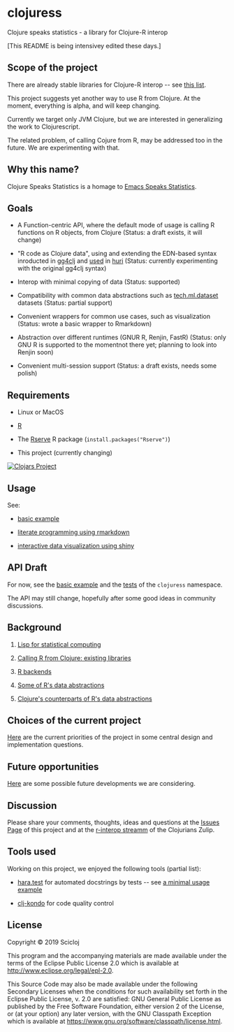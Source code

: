# clojuress

Clojure speaks statistics - a library for Clojure-R interop

[This README is being intensivey edited these days.]

## Scope of the project

There are already stable libraries for Clojure-R interop -- see [this list](doc/existing_libraries.md).

This project suggests yet another way to use R from Clojure. At the moment, everything is alpha, and will keep changing.

Currently we target only JVM Clojure, but we are interested in generalizing the work to Clojurescript.

The related problem, of calling Cojure from R, may be addressed too in the future. We are experimenting with that.

## Why this name?

Clojure Speaks Statistics is a homage to [Emacs Speaks Statistics](https://ess.r-project.org).

## Goals

  * A Function-centric API, where the default mode of usage is calling R functions on R objects, from Clojure (Status: a draft exists, it will change)

  * "R code as Clojure data", using and extending the EDN-based syntax inroducted in [gg4clj](https://github.com/JonyEpsilon/gg4clj) and [used](https://github.com/sbelak/huri/blob/master/src/huri/plot.clj#L299) in [huri](https://github.com/sbelak/huri) (Status: currently experimenting with the original gg4clj syntax)

  * Interop with minimal copying of data (Status: supported)

  * Compatibility with common data abstractions such as [tech.ml.dataset](https://github.com/techascent/tech.ml.dataset) datasets (Status: partial support) 

  * Convenient wrappers for common use cases, such as visualization (Status: wrote a basic wrapper to Rmarkdown)
 
  * Abstraction over different runtimes (GNUR R, Renjin, FastR) (Status: only GNU R is supported to the momentnot there yet; planning to look into Renjin soon)

  * Convenient multi-session support (Status: a draft exists, needs some polish)


## Requirements

* Linux or MacOS

* [R](https://www.r-project.org)

* The [Rserve](https://cran.r-project.org/web/packages/Rserve/index.html) R package (`install.packages("Rserve")`)

* This project (currently changing)

[![Clojars Project](https://img.shields.io/clojars/v/scicloj/clojuress.svg)](https://clojars.org/scicloj/clojuress)

## Usage

See:

* [basic example](examples/basic_example.clj)

* [literate programming using rmarkdown](examples/rmarkdown_example.clj)

* [interactive data visualization using shiny](examples/shiny_example.clj)


## API Draft
For now, see the [basic example](examples/basic_example.clj) and the [tests](test/clojuress_test.clj) of the `clojuress` namespace.

The API may still change, hopefully after some good ideas in community discussions.

## Background

1. [Lisp for statistical computing](doc/lisp_for_stats.md)

2. [Calling R from Clojure: existing libraries](doc/existing_libraries.md)

3. [R backends](doc/r_backends.md)

4. [Some of R's data abstractions](doc/r_data_abstractions.md)

5. [Clojure's counterparts of R's data abstractions](doc/clojure_counterparts.md)

## Choices of the current project

[Here](doc/choices.md) are the current priorities of the project in some central design and implementation questions.


## Future opportunities

[Here](doc/future.md) are some possible future developments we are considering.


## Discussion

Please share your comments, thoughts, ideas and questions at the [Issues Page](https://github.com/scicloj/clojuress/issues) of this project and at the [r-interop streamm](https://clojurians.zulipchat.com/#narrow/stream/204621-r-interop) of the Clojurians Zulip.

## Tools used

Working on this project, we enjoyed the following tools (partial list):

* [hara.test](https://cljdoc.org/d/hara/test/3.0.7) for automated docstrings by tests -- see [a minimal usage example](https://github.com/scicloj/hara-test-example)

* [clj-kondo](https://github.com/borkdude/clj-kondo) for code quality control


## License

Copyright © 2019 Scicloj 

This program and the accompanying materials are made available under the
terms of the Eclipse Public License 2.0 which is available at
http://www.eclipse.org/legal/epl-2.0.

This Source Code may also be made available under the following Secondary
Licenses when the conditions for such availability set forth in the Eclipse
Public License, v. 2.0 are satisfied: GNU General Public License as published by
the Free Software Foundation, either version 2 of the License, or (at your
option) any later version, with the GNU Classpath Exception which is available
at https://www.gnu.org/software/classpath/license.html.
